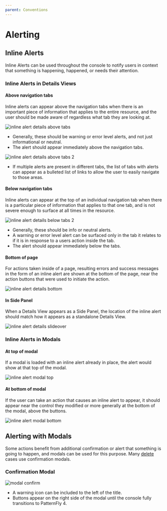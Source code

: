 ```yaml
---
parent: Conventions
---
```


# Alerting

## Inline Alerts
Inline Alerts can be used throughout the console to notify users in context that something is happening, happened, or needs their attention.

### Inline Alerts in Details Views

#### Above navigation tabs
Inline alerts can appear above the navigation tabs when there is an important piece of information that applies to the entire resource, and the user should be made aware of regardless what tab they are looking at.

![inline alert details above tabs](../images/alerting-inline-details-above.png)

- Generally, these should be warning or error level alerts, and not just informational or neutral.
- The alert should appear immediately above the navigation tabs.

![inline alert details above tabs 2](../images/alerting-inline-details-above2.png)

- If multiple alerts are present in different tabs, the list of tabs with alerts can appear as a bulleted list of links to allow the user to easily navigate to those areas. 

#### Below navigation tabs
Inline alerts can appear at the top of an individual navigation tab when there is a particular piece of information that applies to that one tab, and is not severe enough to surface at all times in the resource.

![inline alert details below tabs 2](../images/alerting-inline-details-below2.png)

- Generally, these should be info or neutral alerts.
- A warning or error level alert can be surfaced only in the tab it relates to if it is in response to a users action inside the tab.
- The alert should appear immediately below the tabs.

#### Bottom of page
For actions taken inside of a page, resulting errors and success messages in the form of an inline alert are shown at the bottom of the page, near the action buttons that were used to initiate the action.

![inline alert details bottom](../images/alerting-inline-details-bottom.png)

#### In Side Panel
When a Details View appears as a Side Panel, the location of the inline alert should match how it appears as a standalone Details View.

![inline alert details slideover](../images/alerting-inline-details-slideover.png)

### Inline Alerts in Modals

#### At top of modal
If a modal is loaded with an inline alert already in place, the alert would show at that top of the modal.

![inline alert modal top](../images/alerting-inline-modal-top.png)

#### At bottom of modal
If the user can take an action that causes an inline alert to appear, it should appear near the control they modified or more generally at the bottom of the modal, above the buttons.

![inline alert modal bottom](../images/alerting-inline-modal-bottom.png)

## Alerting with Modals
Some actions benefit from additional confirmation or alert that something is going to happen, and modals can be used for this purpose. Many [delete](http://openshift.github.io/openshift-origin-design/conventions/documentation/delete.html) cases use confirmation modals.

### Confirmation Modal
![modal confirm](../images/alerting-modal-confirm.png)
- A warning icon can be included to the left of the title.
- Buttons appear on the right side of the modal until the console fully transitions to PatternFly 4.